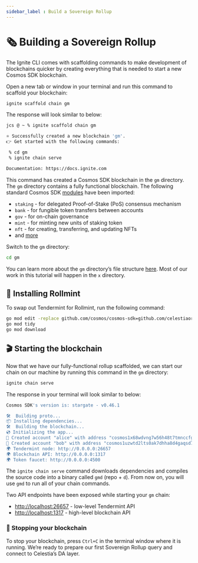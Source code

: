 ```yaml
---
sidebar_label : Build a Sovereign Rollup
---
```


# 🗞 Building a Sovereign Rollup

The Ignite CLI comes with scaffolding commands to make development of blockchains quicker by creating everything that is needed to start a new Cosmos SDK blockchain.

Open a new tab or window in your terminal and run this command to scaffold your blockchain:

```bash
ignite scaffold chain gm
```

The response will look similar to below:

```bash
jcs @ ~ % ignite scaffold chain gm

⭐️ Successfully created a new blockchain 'gm'.
👉 Get started with the following commands:

 % cd gm
 % ignite chain serve

Documentation: https://docs.ignite.com
```

This command has created a Cosmos SDK blockchain in the `gm` directory. The `gm` directory contains a fully functional blockchain. The following standard Cosmos SDK [modules](https://docs.cosmos.network/master/modules/) have been imported:

- `staking` - for delegated Proof-of-Stake (PoS) consensus mechanism
- `bank` - for fungible token transfers between accounts
- `gov` - for on-chain governance
- `mint` - for minting new units of staking token
- `nft` - for creating, transferring, and updating NFTs
- and [more](https://docs.cosmos.network/master/architecture/adr-043-nft-module.html)

Switch to the `gm` directory:

```bash
cd gm
```

You can learn more about the `gm` directory’s file structure [here](https://docs.ignite.com/guide/hello#blockchain-directory-structure). Most of our work in this tutorial will happen in the `x` directory.

## 💎 Installing Rollmint

To swap out Tendermint for Rollmint, run the following command:

```bash
go mod edit -replace github.com/cosmos/cosmos-sdk=github.com/celestiaorg/cosmos-sdk-rollmint@v0.46.1-rollmint-v0.4.0
go mod tidy
go mod download
```

## 🎬 Starting the blockchain

Now that we have our fully-functional rollup scaffolded, we can start our chain on our machine by running this command in the `gm` directory:

```bash
ignite chain serve
```

The response in your terminal will look similar to below:

```bash
Cosmos SDK's version is: stargate - v0.46.1

🛠️  Building proto...
📦 Installing dependencies...
🛠️  Building the blockchain...
💿 Initializing the app...
🙂 Created account "alice" with address "cosmos1x68wdvng7w56h48t7tmnccfg84uxe76yppjc6j" with mnemonic: "breeze garage boil under old useless vessel shoulder donkey deputy ripple mention air remain find tent bright ill judge effort small lazy salmon oppose"
🙂 Created account "bob" with address "cosmos1uzwtd2lts0ak7dhha8d4gaqsd7ucph90gqdxrw" with mnemonic: "excuse frozen level baby virus beauty pitch pill lobster argue teach half loan argue wing daughter kit episode diary exhibit material fortune learn wool"
🌍 Tendermint node: http://0.0.0.0:26657
🌍 Blockchain API: http://0.0.0.0:1317
🌍 Token faucet: http://0.0.0.0:4500
```

The `ignite chain serve` command downloads dependencies and compiles the source code into a binary called `gmd` (repo + `d`). From now on, you will use `gmd` to run all of your chain commands.

Two API endpoints have been exposed while starting your `gm` chain:

- [http://localhost:26657](http://localhost:26657) - low-level Tendermint API
- [http://localhost:1317](http://localhost:1317) - high-level blockchain API

### 🛑 Stopping your blockchain

To stop your blockchain, press `Ctrl+C` in the terminal window where it is running. We’re ready to prepare our first Sovereign Rollup query and connect to Celestia’s DA layer.